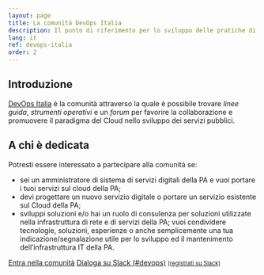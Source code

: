 ```yaml
---
layout: page
title: La comunità DevOps Italia
description: Il punto di riferimento per lo sviluppo delle pratiche di DevOps e del Cloud della Pubblica Amministrazione
lang: it
ref: devops-italia
order: 2
---
```


## Introduzione

[DevOps Italia](https://developers.italia.it/it/devops/) è la comunità attraverso la quale è possibile trovare *linee guida*, *strumenti operativi* e un *forum* per favorire la collaborazione e promuovere il paradigma del Cloud nello sviluppo dei servizi pubblici.

## A chi è dedicata

Potresti essere interessato a partecipare alla comunità se:

- sei un amministratore di sistema di servizi digitali della PA e vuoi portare i tuoi servizi sul cloud della PA;
- devi progettare un nuovo servizio digitale o portare un servizio esistente sul Cloud della PA;
- sviluppi soluzioni e/o hai un ruolo di consulenza per soluzioni utilizzate nella infrastruttura di rete e di servizi della PA;
 vuoi condividere tecnologie, soluzioni, esperienze o anche semplicemente una tua indicazione/segnalazione utile per lo sviluppo ed il mantenimento dell’infrastruttura IT della PA.
 
 <a class="mr-2 btn btn-primary" href="https://developers.italia.it/it/devops/">Entra nella comunità</a>
 <a class="mr-2 btn btn-outline-primary" href="https://developersitalia.slack.com/messages/C9TCMU07R">Dialoga su Slack (#devops)</a>
 <a class="mr-2" href="https://slack.developers.italia.it/"><small>(registrati su Slack)</small></a>
